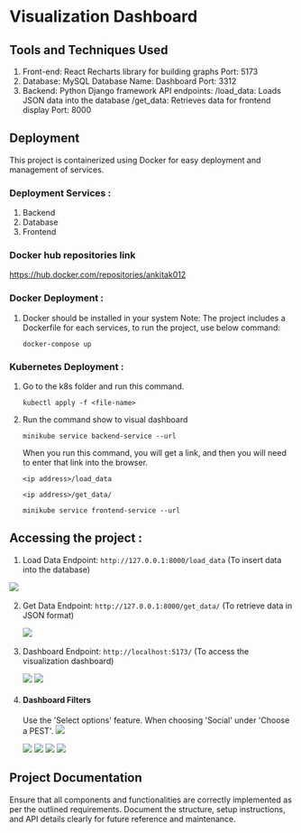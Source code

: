 # Visualization Dashboard

## Tools and Techniques Used

1. Front-end:
   React
   Recharts library for building graphs
   Port: 5173
2. Database:
   MySQL
   Database Name: Dashboard
   Port: 3312
3. Backend:
   Python
   Django framework
   API endpoints:
   /load_data: Loads JSON data into the database
   /get_data: Retrieves data for frontend display
   Port: 8000

## Deployment

This project is containerized using Docker for easy deployment and management of services.

### Deployment Services :

1. Backend
2. Database
3. Frontend

### Docker hub repositories link 
   https://hub.docker.com/repositories/ankitak012

### Docker Deployment :

1. Docker should be installed in your system
   Note: The project includes a Dockerfile for each services, to run the project, use below command:

   `docker-compose up`

### Kubernetes Deployment :

1. Go to the k8s folder and run this command.

   `kubectl apply -f <file-name>`

2. Run the command show to visual dashboard

   `minikube service backend-service --url`

   When you run this command, you will get a link, and then you will need to enter that link into the browser.

   `<ip address>/load_data`

   `<ip address>/get_data/`


   `minikube service frontend-service --url`






## Accessing the project :

1. Load Data Endpoint:
   `http://127.0.0.1:8000/load_data` (To insert data into the database)

  <img src="./img/1.png">
   &nbsp;
   
2. Get Data Endpoint:
   `http://127.0.0.1:8000/get_data/` (To retrieve data in JSON format)

   <img src="./img/2.png">
   &nbsp;

3. Dashboard Endpoint:
   `http://localhost:5173/` (To access the visualization dashboard)

   <img src="./img/3.png">

   <img src="./img/4.png">
   &nbsp;

4. #### Dashboard Filters

   Use the 'Select options' feature. When choosing 'Social' under 'Choose a PEST'.
   <img src="./img/5.1.png">

   <img src="./img/5.2.png">

   <img src="./img/5.3.png">

   <img src="./img/5.4.png">

   <img src="./img/5.5.png">

## Project Documentation

Ensure that all components and functionalities are correctly implemented as per the outlined requirements. Document the structure, setup instructions, and API details clearly for future reference and maintenance.





